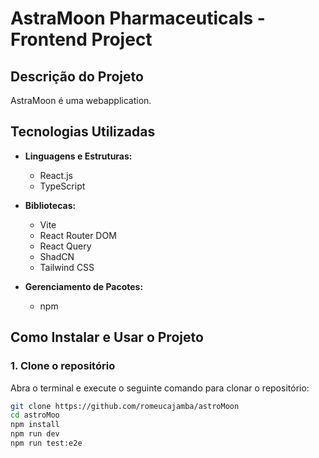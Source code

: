 # AstraMoon Pharmaceuticals - Frontend Project

## Descrição do Projeto
AstraMoon é uma webapplication.

## Tecnologias Utilizadas
- **Linguagens e Estruturas:**
  - React.js
  - TypeScript

- **Bibliotecas:**
  - Vite
  - React Router DOM
  - React Query
  - ShadCN
  - Tailwind CSS

- **Gerenciamento de Pacotes:**
  - npm

## Como Instalar e Usar o Projeto

### 1. Clone o repositório
Abra o terminal e execute o seguinte comando para clonar o repositório:
```bash
git clone https://github.com/romeucajamba/astroMoon
cd astroMoo
npm install
npm run dev
npm run test:e2e